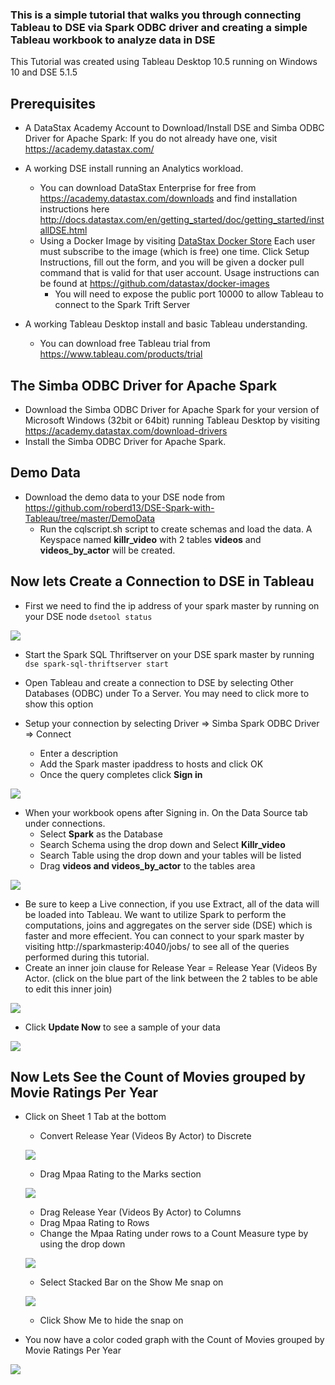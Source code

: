 ### This is a simple tutorial that walks you through connecting Tableau to DSE via Spark ODBC driver and creating a simple Tableau workbook to analyze data in DSE

This Tutorial was created using Tableau Desktop 10.5 running on Windows 10 and DSE 5.1.5 

## Prerequisites

* A DataStax Academy Account to Download/Install DSE and Simba ODBC Driver for Apache Spark:  If you do not already have one, visit https://academy.datastax.com/
* A working DSE install running an Analytics workload.  
  * You can download DataStax Enterprise for free from https://academy.datastax.com/downloads and find installation instructions here http://docs.datastax.com/en/getting_started/doc/getting_started/installDSE.html 
  * Using a Docker Image by visiting [DataStax Docker Store](https://store.docker.com/images/datastax) Each user  must subscribe to the image (which is free) one time. Click Setup Instructions, fill out the form, and you will be given a docker pull command that is valid for that user account. Usage instructions can be found at https://github.com/datastax/docker-images
    * You will need to expose the public port 10000 to allow Tableau to connect to the Spark Trift Server
    

* A working Tableau Desktop install and basic Tableau understanding.  
  * You can download free Tableau trial from https://www.tableau.com/products/trial 


## The Simba ODBC Driver for Apache Spark

* Download the Simba ODBC Driver for Apache Spark for your version of Microsoft Windows (32bit or 64bit) running Tableau Desktop by visiting https://academy.datastax.com/download-drivers
* Install the Simba ODBC Driver for Apache Spark.

## Demo Data

* Download the demo data to your DSE node from https://github.com/roberd13/DSE-Spark-with-Tableau/tree/master/DemoData
  * Run the cqlscript.sh script to create schemas and load the data. A Keyspace named **killr_video** with 2 tables **videos** and **videos_by_actor** will be created.

## Now lets Create a Connection to DSE in Tableau

* First we need to find the ip address of your spark master by running on your DSE node `dsetool status`

![](https://github.com/roberd13/DSE-Spark-with-Tableau/blob/master/images/dsetool_status.png)

* Start the Spark SQL Thriftserver on your DSE spark master by running `dse spark-sql-thriftserver start`
* Open Tableau and create a connection to DSE by selecting Other Databases (ODBC) under To a Server.  You may need to click more to show this option

* Setup your connection by selecting Driver => Simba Spark ODBC Driver => Connect
  * Enter a description
  * Add the Spark master ipaddress to hosts and click OK
  * Once the query completes click **Sign in** 

![](https://github.com/roberd13/DSE-Spark-with-Tableau/blob/master/images/connection.png)

* When your workbook opens after Signing in. On the Data Source tab under connections.
  * Select **Spark** as the Database
  * Search Schema using the drop down and Select **Killr_video** 
  * Search Table using the drop down and your tables will be listed
  * Drag **videos and videos_by_actor** to the tables area
  
![](https://github.com/roberd13/DSE-Spark-with-Tableau/blob/master/images/Data%20Source.png) 

  * Be sure to keep a Live connection, if you use Extract, all of the data will be loaded into Tableau.  We want to utilize Spark to perform the computations, joins and aggregates on the server side (DSE) which is faster and more effecient. You can connect to your spark master by visiting http://sparkmasterip:4040/jobs/ to see all of the queries performed during this tutorial.
  * Create an inner join clause for Release Year = Release Year (Videos By Actor. (click on the blue part of the link between the 2 tables to be able to edit this inner join)

![](https://github.com/roberd13/DSE-Spark-with-Tableau/blob/master/images/Join%20clause.png)  

  * Click **Update Now** to see a sample of your data
  
![](https://github.com/roberd13/DSE-Spark-with-Tableau/blob/master/images/Updated%20Data.png)

## Now Lets See the Count of Movies grouped by Movie Ratings Per Year

* Click on Sheet 1 Tab at the bottom 
  * Convert Release Year (Videos By Actor) to Discrete
  
  ![](https://github.com/roberd13/DSE-Spark-with-Tableau/blob/master/images/discrete.png)
  
  * Drag Mpaa Rating to the Marks section
   
  ![](https://github.com/roberd13/DSE-Spark-with-Tableau/blob/master/images/Marks.png)
  
  * Drag Release Year (Videos By Actor) to Columns
  * Drag Mpaa Rating to Rows
  * Change the Mpaa Rating under rows to a Count Measure type by using the drop down 
  
  ![](https://github.com/roberd13/DSE-Spark-with-Tableau/blob/master/images/measure.png)
  
  * Select Stacked Bar on the Show Me snap on 
  
  ![](https://github.com/roberd13/DSE-Spark-with-Tableau/blob/master/images/showme.png)
  
  * Click Show Me to hide the snap on 
  
* You now have a color coded graph with the Count of Movies grouped by Movie Ratings Per Year

![](https://github.com/roberd13/DSE-Spark-with-Tableau/blob/master/images/graph.png)
